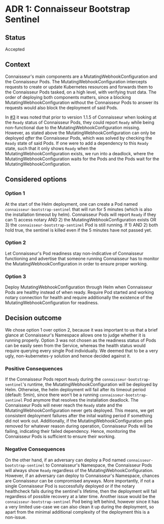 # ADR 1: Connaisseur Bootstrap Sentinel

## Status

Accepted

## Context

Connaisseur's main components are a MutatingWebhookConfiguration and the Connaisseur Pods. The MutatingWebhookConfiguration intercepts requests to create or update Kubernetes resources and forwards them to the Connaisseur Pods tasked, on a high level, with verifying trust data. The order of deploying both components matters, since a blocking MutatingWebhookConfiguration without the Connaisseur Pods to answer its requests would also block the deployment of said Pods.

In [#3](https://github.com/sse-secure-systems/connaisseur/issues/3) it was noted that prior to version 1.1.5 of Connaisseur when looking at the `Ready` status of Connaisseur Pods, they could report `Ready` while being non-functional due to the MutatingWebhookConfiguration missing. However, as stated above the MutatingWebhookConfiguration can only be deployed _after_ the Connaisseur Pods, which was solved by checking the `Ready` state of said Pods. If one were to add a dependency to this `Ready` state, such that it only shows `Ready` when the MutatingWebhookConfiguration exists, we run into a deadlock, where the MutatingWebhookConfiguration waits for the Pods and the Pods wait for the MutatingWebhookConfiguration.

## Considered options

### Option 1

At the start of the Helm deployment, one can create a Pod named `connaisseur-bootstrap-sentinel` that will run for 5 minutes (which is also the installation timeout by helm). Connaisseur Pods will report `Ready` if they can 1) access notary AND 2) the MutatingWebhookConfiguration exists OR 3) the `connaisseur-bootstrap-sentinel` Pod is still running. If 1)  AND 2) both hold true, the sentinel is killed even if the 5 minutes have not passed yet.

### Option 2

Let Connaisseur's Pod readiness stay non-indicative of Connaisseur functioning and advertise that someone running Connaisseur has to monitor the MutatingWebhookConfiguration in order to ensure proper working.

### Option 3

Deploy MutatingWebhookConfiguration through Helm when Connaisseur Pods are healthy instead of when ready. Require Pod started and working notary connection for health and require additionally the existence of the MutatingWebhookConfiguration for readiness.

## Decision outcome

We chose option 1 over option 2, because it was important to us that a brief glance at Connaisseur's Namespace allows one to judge whether it is running properly. Option 3 was not chosen as the readiness status of Pods can be easily seen from the Service, whereas the health status would require querying every single Pod individually. We deemed that to be a very ugly, non-kubernetes-y solution and hence decided against it.

### Positive Consequences

If the Connaisseur Pods report `Ready` during the `connaisseur-bootstrap-sentinel`'s runtime, the MutatingWebhookConfiguration will be deployed by Helm. Otherwise, the helm deployment will fail after its timeout period (default: 5min), since there won't be a running `connaisseur-bootstrap-sentinel` Pod anymore that resolves the installation deadlock. The Connaisseur Pods will never reach the `Ready` state and the MutatingWebhookConfiguration never gets deployed. This means, we get consistent deployment failures after the inital waiting period if something did not work out. Additionally, if the MutatingWebhookConfiguration gets removed for whatever reason during operation, Connaisseur Pods will be failing, indicating their failed dependency. Hence, monitoring the Connaisseur Pods is sufficient to ensure their working.

### Negative Consequences

On the other hand, if an adversary can deploy a Pod named `connaisseur-bootstrap-sentinel` to Connaisseur's Namespace, the Connaisseur Pods will always show `Ready` regardless of the MutatingWebhookConfiguration. However, if an adversary can deploy to Connaisseur's Namespace, chances are Connaisseur can be compromised anyways. More importantly, if not a single Connaisseur Pod is successfully deployed or if the notary healthcheck fails during the sentinel's lifetime, then the deployment will fail regardless of possible recovery at a later time. Another issue would be the `connaisseur-bootstrap-sentinel` Pod being left behind, however since it has a very limited use-case we can also clean it up during the deployment, so apart from the minimal additional complexity of the deployment this is a non-issue.
